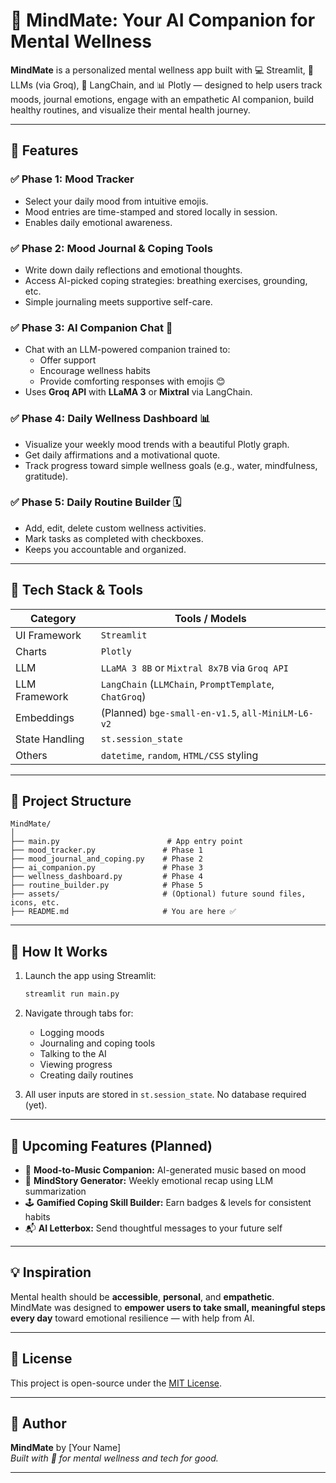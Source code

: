 
# 🧠 MindMate: Your AI Companion for Mental Wellness

**MindMate** is a personalized mental wellness app built with 💻 Streamlit, 🧠 LLMs (via Groq), 🧩 LangChain, and 📊 Plotly — designed to help users track moods, journal emotions, engage with an empathetic AI companion, build healthy routines, and visualize their mental health journey.

---

## 🌟 Features

### ✅ Phase 1: Mood Tracker
- Select your daily mood from intuitive emojis.
- Mood entries are time-stamped and stored locally in session.
- Enables daily emotional awareness.

### ✅ Phase 2: Mood Journal & Coping Tools
- Write down daily reflections and emotional thoughts.
- Access AI-picked coping strategies: breathing exercises, grounding, etc.
- Simple journaling meets supportive self-care.

### ✅ Phase 3: AI Companion Chat 🤖
- Chat with an LLM-powered companion trained to:
  - Offer support
  - Encourage wellness habits
  - Provide comforting responses with emojis 😊
- Uses **Groq API** with **LLaMA 3** or **Mixtral** via LangChain.

### ✅ Phase 4: Daily Wellness Dashboard 📊
- Visualize your weekly mood trends with a beautiful Plotly graph.
- Get daily affirmations and a motivational quote.
- Track progress toward simple wellness goals (e.g., water, mindfulness, gratitude).

### ✅ Phase 5: Daily Routine Builder 🗓️
- Add, edit, delete custom wellness activities.
- Mark tasks as completed with checkboxes.
- Keeps you accountable and organized.

---

## 🧠 Tech Stack & Tools

| Category        | Tools / Models                                     |
|----------------|-----------------------------------------------------|
| UI Framework   | `Streamlit`                                         |
| Charts         | `Plotly`                                            |
| LLM            | `LLaMA 3 8B` or `Mixtral 8x7B` via `Groq API`       |
| LLM Framework  | `LangChain` (`LLMChain`, `PromptTemplate`, `ChatGroq`) |
| Embeddings     | (Planned) `bge-small-en-v1.5`, `all-MiniLM-L6-v2`   |
| State Handling | `st.session_state`                                  |
| Others         | `datetime`, `random`, `HTML/CSS` styling           |

---

## 📁 Project Structure

```
MindMate/
│
├── main.py                        # App entry point
├── mood_tracker.py               # Phase 1
├── mood_journal_and_coping.py    # Phase 2
├── ai_companion.py               # Phase 3
├── wellness_dashboard.py         # Phase 4
├── routine_builder.py            # Phase 5
├── assets/                       # (Optional) future sound files, icons, etc.
├── README.md                     # You are here ✅
```

---

## 🧭 How It Works

1. Launch the app using Streamlit:
   ```bash
   streamlit run main.py
   ```

2. Navigate through tabs for:
   - Logging moods
   - Journaling and coping tools
   - Talking to the AI
   - Viewing progress
   - Creating daily routines

3. All user inputs are stored in `st.session_state`. No database required (yet).

---

## 🔮 Upcoming Features (Planned)

- 🎵 **Mood-to-Music Companion:** AI-generated music based on mood
- 📖 **MindStory Generator:** Weekly emotional recap using LLM summarization
- 🕹️ **Gamified Coping Skill Builder:** Earn badges & levels for consistent habits
- 📬 **AI Letterbox:** Send thoughtful messages to your future self

---

## 💡 Inspiration

Mental health should be **accessible**, **personal**, and **empathetic**.  
MindMate was designed to **empower users to take small, meaningful steps every day** toward emotional resilience — with help from AI.

---

## 📜 License

This project is open-source under the [MIT License](LICENSE).

---

## 👤 Author

**MindMate** by [Your Name]  
*Built with 💙 for mental wellness and tech for good.*

---
